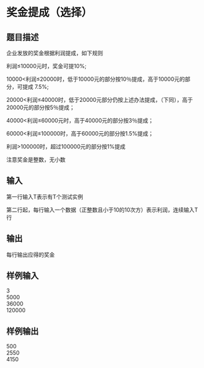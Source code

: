 # 奖金提成（选择）  
  
 ## 题目描述  
 企业发放的奖金根据利润提成，如下规则  
   
 利润≤10000元时，奖金可提10%;  
   
 10000<利润≤20000时，低于10000元的部分按10％提成，高于10000元的部分，可提成 7.5%;  
   
 20000<利润≤40000时，低于20000元部分仍按上述办法提成，（下同），高于20000元的部分按5％提成；  
   
 40000<利润≤60000元时，高于40000元的部分按3％提成；  
   
 60000<利润≤100000时，高于60000元的部分按1.5%提成；  
   
 利润>100000时，超过100000元的部分按1%提成  
   
 注意奖金是整数，无小数  
   
 ## 输入  
 第一行输入T表示有T个测试实例  
   
 第二行起，每行输入一个数据（正整数且小于10的10次方）表示利润，连续输入T行  
   
 ## 输出  
 每行输出应得的奖金  
   
 ## 样例输入  
 3  
 5000  
 36000  
 120000  
 ## 样例输出  
 500  
 2550  
 4150  
   
  
